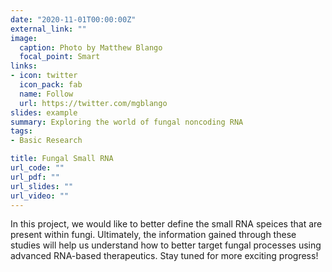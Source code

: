 ```yaml
---
date: "2020-11-01T00:00:00Z"
external_link: ""
image:
  caption: Photo by Matthew Blango
  focal_point: Smart
links:
- icon: twitter
  icon_pack: fab
  name: Follow
  url: https://twitter.com/mgblango
slides: example
summary: Exploring the world of fungal noncoding RNA
tags:
- Basic Research

title: Fungal Small RNA
url_code: ""
url_pdf: ""
url_slides: ""
url_video: ""
---
```


In this project, we would like to better define the small RNA speices that are present within fungi. Ultimately, the information gained through these studies will help us understand how to better target fungal processes using advanced RNA-based therapeutics. Stay tuned for more exciting progress! 

